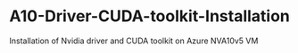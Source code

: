 # A10-Driver-CUDA-toolkit-Installation
Installation of Nvidia driver and CUDA toolkit on Azure NVA10v5 VM
